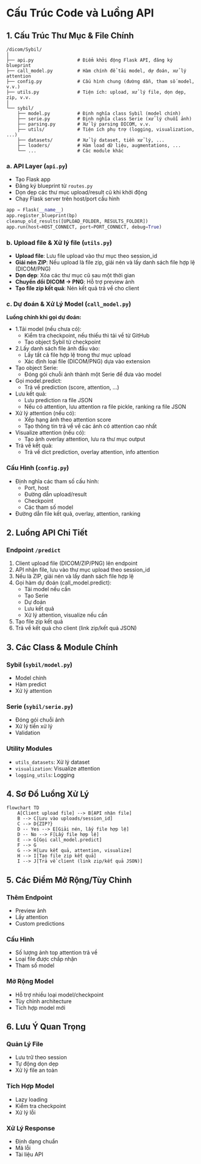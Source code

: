 # Cấu Trúc Code và Luồng API

## 1. Cấu Trúc Thư Mục & File Chính

```text
/dicom/Sybil/
│
├── api.py                # Điểm khởi động Flask API, đăng ký blueprint
├── call_model.py         # Hàm chính để tải model, dự đoán, xử lý attention
├── config.py             # Cấu hình chung (đường dẫn, tham số model, v.v.)
├── utils.py              # Tiện ích: upload, xử lý file, dọn dẹp, zip, v.v.
│
└── sybil/
    ├── model.py          # Định nghĩa class Sybil (model chính)
    ├── serie.py          # Định nghĩa class Serie (xử lý chuỗi ảnh)
    ├── parsing.py        # Xử lý parsing DICOM, v.v.
    ├── utils/            # Tiện ích phụ trợ (logging, visualization, ...)
    ├── datasets/         # Xử lý dataset, tiền xử lý, ...
    ├── loaders/          # Hàm load dữ liệu, augmentations, ...
    └── ...               # Các module khác
```

### a. API Layer (`api.py`)

- Tạo Flask app
- Đăng ký blueprint từ `routes.py`
- Dọn dẹp các thư mục upload/result cũ khi khởi động
- Chạy Flask server trên host/port cấu hình

```py
app = Flask(__name__)
app.register_blueprint(bp)
cleanup_old_results([UPLOAD_FOLDER, RESULTS_FOLDER])
app.run(host=HOST_CONNECT, port=PORT_CONNECT, debug=True)
```

### b. Upload file & Xử lý file (`utils.py`)

- **Upload file**: Lưu file upload vào thư mục theo session_id
- **Giải nén ZIP**: Nếu upload là file zip, giải nén và lấy danh sách file hợp lệ (DICOM/PNG)
- **Dọn dẹp**: Xóa các thư mục cũ sau một thời gian
- **Chuyển đổi DICOM → PNG**: Hỗ trợ preview ảnh
- **Tạo file zip kết quả**: Nén kết quả trả về cho client

### c. Dự đoán & Xử Lý Model (`call_model.py`)

**Luồng chính khi gọi dự đoán:**

- 1.Tải model (nếu chưa có):
  - Kiểm tra checkpoint, nếu thiếu thì tải về từ GitHub
  - Tạo object Sybil từ checkpoint
- 2.Lấy danh sách file ảnh đầu vào:
  - Lấy tất cả file hợp lệ trong thư mục upload
  - Xác định loại file (DICOM/PNG) dựa vào extension
- Tạo object Serie:
  - Đóng gói chuỗi ảnh thành một Serie để đưa vào model
- Gọi model.predict:
  - Trả về prediction (score, attention, ...)
- Lưu kết quả:
  - Lưu prediction ra file JSON
  - Nếu có attention, lưu attention ra file pickle, ranking ra file JSON
- Xử lý attention (nếu có):
  - Xếp hạng ảnh theo attention score
  - Tạo thông tin trả về về các ảnh có attention cao nhất
- Visualize attention (nếu có):
  - Tạo ảnh overlay attention, lưu ra thư mục output
- Trả về kết quả:
  - Trả về dict prediction, overlay attention, info attention

### Cấu Hình (`config.py`)

- Định nghĩa các tham số cấu hình:
  - Port, host
  - Đường dẫn upload/result
  - Checkpoint
  - Các tham số model
- Đường dẫn file kết quả, overlay, attention, ranking

## 2. Luồng API Chi Tiết

### Endpoint `/predict`

1. Client upload file (DICOM/ZIP/PNG) lên endpoint
2. API nhận file, lưu vào thư mục upload theo session_id
3. Nếu là ZIP, giải nén và lấy danh sách file hợp lệ
4. Gọi hàm dự đoán (call_model.predict):
   - Tải model nếu cần
   - Tạo Serie
   - Dự đoán
   - Lưu kết quả
   - Xử lý attention, visualize nếu cần
5. Tạo file zip kết quả
6. Trả về kết quả cho client (link zip/kết quả JSON)

## 3. Các Class & Module Chính

### Sybil (`sybil/model.py`)

- Model chính
- Hàm predict
- Xử lý attention

### Serie (`sybil/serie.py`)

- Đóng gói chuỗi ảnh
- Xử lý tiền xử lý
- Validation

### Utility Modules

- `utils_datasets`: Xử lý dataset
- `visualization`: Visualize attention
- `logging_utils`: Logging

## 4. Sơ Đồ Luồng Xử Lý

```mermaid
flowchart TD
    A[Client upload file] --> B[API nhận file]
    B --> C[Lưu vào uploads/session_id]
    C --> D{ZIP?}
    D -- Yes --> E[Giải nén, lấy file hợp lệ]
    D -- No --> F[Lấy file hợp lệ]
    E --> G[Gọi call_model.predict]
    F --> G
    G --> H[Lưu kết quả, attention, visualize]
    H --> I[Tạo file zip kết quả]
    I --> J[Trả về client (link zip/kết quả JSON)]
```

## 5. Các Điểm Mở Rộng/Tùy Chỉnh

### Thêm Endpoint

- Preview ảnh
- Lấy attention
- Custom predictions

### Cấu Hình

- Số lượng ảnh top attention trả về
- Loại file được chấp nhận
- Tham số model

### Mở Rộng Model

- Hỗ trợ nhiều loại model/checkpoint
- Tùy chỉnh architecture
- Tích hợp model mới

## 6. Lưu Ý Quan Trọng

### Quản Lý File

- Lưu trữ theo session
- Tự động dọn dẹp
- Xử lý file an toàn

### Tích Hợp Model

- Lazy loading
- Kiểm tra checkpoint
- Xử lý lỗi

### Xử Lý Response

- Định dạng chuẩn
- Mã lỗi
- Tài liệu API
